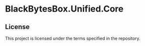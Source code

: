 # BlackBytesBox.Unified.Core

## License

This project is licensed under the terms specified in the repository.
